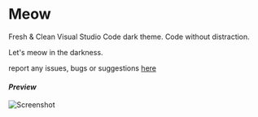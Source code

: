 # Meow

Fresh & Clean Visual Studio Code dark theme. Code without distraction.

Let's meow in the darkness.

report any issues, bugs or suggestions [here](https://github.com/irfanshadikrishad/meow)

#### _Preview_

![Screenshot](https://i.ibb.co/YQLHZnm/meow-theme-preview.jpg)
